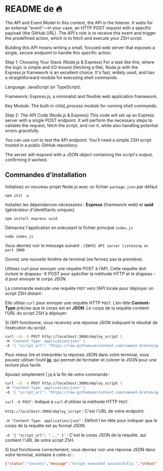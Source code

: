 # README de 🔥

The API and Event Model
In this context, the API is the listener. It waits for an external "event"—in your case, an HTTP POST request with a specific payload (the GitHub URL). The API's role is to receive this event and trigger the predefined action, which is to fetch and execute your ZSH script.

Building this API means writing a small, focused web server that exposes a single, secure endpoint to handle this specific action.


Step 1: Choosing Your Stack (Node.js & Express)
For a task like this, where the logic is simple and I/O-bound (fetching a file), Node.js with the Express.js framework is an excellent choice. It's fast, widely used, and has a straightforward module for executing shell commands.

Language: JavaScript (or TypeScript).

Framework: Express.js, a minimalist and flexible web application framework.

Key Module: The built-in child_process module for running shell commands.

Step 2: The API Code (Node.js & Express)
This code will set up an Express server with a single POST endpoint. It will perform the necessary steps to validate the request, fetch the script, and run it, while also handling potential errors gracefully.

You can use curl to test the API endpoint. You'll need a simple ZSH script hosted in a public GitHub repository.

The server will respond with a JSON object containing the script's output, confirming it worked.

## Commandes d'installation

Initialisez un nouveau projet Node.js avec un fichier `package.json` par défaut

```node
npm init -y
```

Installez les dépendances nécessaires : **Express** (framework web) et **uuid** (générateur d'identifiants uniques).

```node
npm install express uuid
```

Démarrez l'application en exécutant le fichier principal `index.js`

```node
node index.js
```

Vous devriez voir le message suivant :
`[INFO] API server listening on port 3000`

Ouvrez une *nouvelle* fenêtre de terminal (ne fermez pas la première).

Utilisez curl pour envoyer une requête POST à l'API. Cette requête doit inclure le drapeau -X POST pour spécifier la méthode HTTP et le drapeau -d pour envoyer le corps JSON.

La commande exécute une requête `POST` vers l’API locale pour déployer un script ZSH distant :

Elle utilise `curl` pour envoyer une requête HTTP `POST`.
L’en-tête **Content-Type** précise que le corps est en **JSON**.
Le corps de la requête contient l’URL du script ZSH à déployer.

Si l’API fonctionne, vous recevrez une réponse JSON indiquant le résultat de l’exécution du script.

```zsh
curl -sS -X POST http://localhost:3000/deploy_script \
-H "Content-Type: application/json" \
-d '{ "script_url": "https://raw.githubusercontent.com/samuel-breton/api-gilmore/main/hello.zsh" }'
```

Pour mieux lire et interpréter la réponse JSON dans votre terminal, vous pouvez utiliser l’outil **[jq](https://jqlang.or)**, qui permet de formater et colorer le JSON pour une lecture plus facile.

Ajoutez simplement | jq à la fin de votre commande :

```zsh
curl -sS -X POST http://localhost:3000/deploy_script \
-H "Content-Type: application/json" \
-d '{ "script_url": "https://raw.githubusercontent.com/samuel-breton/api-gilmore/main/hello.zsh" }' | jq
```

`curl -X POST` : Indique à `curl` d'utiliser la méthode HTTP `POST`.

`http://localhost:3000/deploy_script` : C'est l'URL de votre endpoint.

`-H "Content-Type: application/json"` : Définit l'en-tête pour indiquer que le corps de la requête est au format JSON.

`-d '{ "script_url": "..." }'` : C'est le corps JSON de la requête, qui contient l'URL de votre script ZSH.

Si tout fonctionne correctement, vous devriez voir une réponse JSON dans votre terminal, similaire à celle-ci :

```json
{"status":"success","message":"Script executed successfully.","stdout":"Hello, samuel ! The deployment was a success!\nExecuting on Jeu  7 aoû 2025 14:58:21 EDT\n","stderr":""}%
```